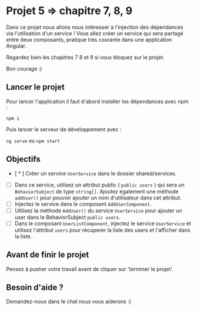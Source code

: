 # Projet 5 => chapitre 7, 8, 9

Dans ce projet nous allons nous intéresser à l'injection des dépendances via l'utilisation d'un service ! Vous allez créer un service qui sera partagé entre deux composants, pratique très courante dans une application Angular.

Regardez bien les chapitres 7 8 et 9 si vous bloquez sur le projet.

Bon courage :)

## Lancer le projet

Pour lancer l'application il faut d'abord installer les dépendances avec npm :

`npm i`

Puis lancer le serveur de développement avec :

`ng serve` ou `npm start`

## Objectifs

- [ * ] Créer un service `UserService` dans le dossier shared/services.
- [ ] Dans ce service, utilisez un attribut public ( `public users` ) qui sera un `BehaviorSubject` de type `string[]`. Ajoutez également une méthode `addUser()` pour pouvoir ajouter un nom d'utilisateur dans cet attribut.
- [ ] Injectez le service dans le composant `AddUserComponent`.
- [ ] Utilisez la méthode `AddUser()` du service `UserService` pour ajouter un user dans le BehaviorSubject `public users`.
- [ ] Dans le composant `UserListComponent`, injectez le service `UserService` et utilisez l'attribut `users` pour récuperer la liste des users et l'afficher dans la liste.

## Avant de finir le projet

Pensez à pusher votre travail avant de cliquer sur 'terminer le projet'.

## Besoin d'aide ?

Demandez-nous dans le chat nous vous aiderons :)

